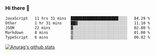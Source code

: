 ### Hi there 👋



<!--
**webB1an/webB1an** is a ✨ _special_ ✨ repository because its `README.md` (this file) appears on your GitHub profile.

Here are some ideas to get you started:

- 🔭 I’m currently working on ...
- 🌱 I’m currently learning ...
- 👯 I’m looking to collaborate on ...
- 🤔 I’m looking for help with ...
- 💬 Ask me about ...
- 📫 How to reach me: ...
- 😄 Pronouns: ...
- ⚡ Fun fact: ...
-->

<!--START_SECTION:waka-->

```txt
JavaScript   11 hrs 31 mins  █████████████████████░░░░   84.29 %
Other        1 hr 31 mins    ██▓░░░░░░░░░░░░░░░░░░░░░░   11.10 %
JSON         22 mins         ▓░░░░░░░░░░░░░░░░░░░░░░░░   02.80 %
Markdown     8 mins          ▒░░░░░░░░░░░░░░░░░░░░░░░░   01.00 %
TypeScript   6 mins          ▒░░░░░░░░░░░░░░░░░░░░░░░░   00.82 %
```

<!--END_SECTION:waka-->


[![Anurag's github stats](https://github-readme-stats.vercel.app/api?username=webB1an&show_icons=true&theme=radical)](https://github.com/anuraghazra/github-readme-stats)

